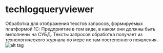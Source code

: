techlogqueryviewer
==================

Обработка для отображения текстов запросов, формируемых платформой 1С: Предприятие в том виде, в каком они должны быть выполнены на СУБД. Тексты запросов обработка получает из технологического журнала по мере их там постепенного появления. 
![alt tag](https://github.com/alexkmbk/techlogqueryviewer/blob/master/Screenshot.png)
